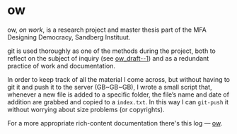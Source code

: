 ow
================
ow, *on work*, is a research project and master thesis part of the MFA Designing Democracy, Sandberg Instituut.

git is used thoroughly as one of the methods during the project, both to reflect on the subject of inquiry (see [ow_draft--1](https://github.com/afincato/ow_draft--1)) and as a redundant practice of work and documentation.

In order to keep track of all the material I come across, but without having to git it and push it to the server (GB~GB~GB), I wrote a small script that, whenever a new file is added to a specific folder, the file’s name and date of addition are grabbed and copied to a `index.txt`. In this way I can `git-push` it without worrying about size problems (or copyrights).

For a more appropriate rich-content documentation there's this log — [ow](http://www.andrefincato.com/ow).
